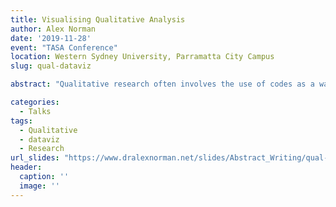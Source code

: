 ```yaml
---
title: Visualising Qualitative Analysis
author: Alex Norman
date: '2019-11-28'
event: "TASA Conference"
location: Western Sydney University, Parramatta City Campus
slug: qual-dataviz

abstract: "Qualitative research often involves the use of codes as a way to label and organize data. These codes become the basis of analysis and the way researchers both choose to understand and explain their data. While some qualitative software packages offer ways to view analytical choices, visualisation of analysis is not standard to either analytical or communicative steps in qualitative research. In contrast, data science practitioners have long argued for visualisation as a standard step in data analysis, arguing that it assists with understanding and aids transparent reporting. Using theories and practices from data science and qualitative analysis, this presentation will make a case for visualisation as a standard tool of analytical thinking in qualitative research, and will offer a solution that is both reproducible for researchers and visually simple for readers. Applying visualisation methods to qualitative analysis can help researchers better understand their data set, and offers an additional way to communicate one’s analyses and conclusions."

categories:
  - Talks
tags:
  - Qualitative
  - dataviz
  - Research
url_slides: "https://www.dralexnorman.net/slides/Abstract_Writing/qual-dataviz/visualising_qual_analysis.html#1"
header:
  caption: ''
  image: ''
---
```

